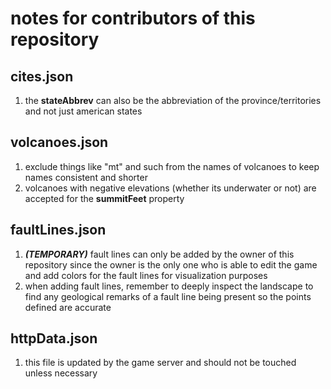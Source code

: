 # notes for contributors of this repository

## cites.json
1. the **stateAbbrev** can also be the abbreviation of the province/territories and not just american states

## volcanoes.json
1. exclude things like "mt" and such from the names of volcanoes to keep names consistent and shorter
2. volcanoes with negative elevations (whether its underwater or not) are accepted for the **summitFeet** property

## faultLines.json
1. ***(TEMPORARY)*** fault lines can only be added by the owner of this repository since the owner is the only one who is able to edit the game and add colors for the fault lines for visualization purposes
2. when adding fault lines, remember to deeply inspect the landscape to find any geological remarks of a fault line being present so the points defined are accurate

## httpData.json
1. this file is updated by the game server and should not be touched unless necessary
